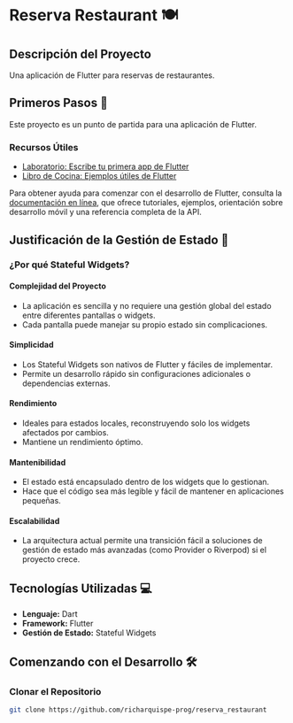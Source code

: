 # Reserva Restaurant 🍽️

## Descripción del Proyecto
Una aplicación de Flutter para reservas de restaurantes.

## Primeros Pasos 🚀

Este proyecto es un punto de partida para una aplicación de Flutter. 

### Recursos Útiles
- [Laboratorio: Escribe tu primera app de Flutter](https://docs.flutter.dev/get-started/codelab)
- [Libro de Cocina: Ejemplos útiles de Flutter](https://docs.flutter.dev/cookbook)

Para obtener ayuda para comenzar con el desarrollo de Flutter, consulta la
[documentación en línea](https://docs.flutter.dev/), que ofrece tutoriales,
ejemplos, orientación sobre desarrollo móvil y una referencia completa de la API.

## Justificación de la Gestión de Estado 🧩

### ¿Por qué Stateful Widgets?

#### Complejidad del Proyecto
- La aplicación es sencilla y no requiere una gestión global del estado entre diferentes pantallas o widgets.
- Cada pantalla puede manejar su propio estado sin complicaciones.

#### Simplicidad
- Los Stateful Widgets son nativos de Flutter y fáciles de implementar.
- Permite un desarrollo rápido sin configuraciones adicionales o dependencias externas.

#### Rendimiento
- Ideales para estados locales, reconstruyendo solo los widgets afectados por cambios.
- Mantiene un rendimiento óptimo.

#### Mantenibilidad
- El estado está encapsulado dentro de los widgets que lo gestionan.
- Hace que el código sea más legible y fácil de mantener en aplicaciones pequeñas.

#### Escalabilidad
- La arquitectura actual permite una transición fácil a soluciones de gestión de estado más avanzadas (como Provider o Riverpod) si el proyecto crece.

## Tecnologías Utilizadas 💻

- **Lenguaje:** Dart
- **Framework:** Flutter
- **Gestión de Estado:** Stateful Widgets

## Comenzando con el Desarrollo 🛠️

### Clonar el Repositorio
```bash
git clone https://github.com/richarquispe-prog/reserva_restaurant